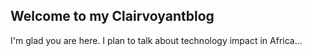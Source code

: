 ## Welcome to my  Clairvoyantblog

I'm glad you are here. I plan to talk about  technology impact in Africa...
